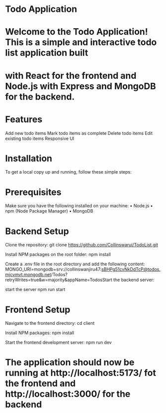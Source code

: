 # Todo Application
# Welcome to the Todo Application! This is a simple and interactive todo list application built
# with React for the frontend and Node.js with Express and MongoDB for the backend.

# Features
  Add new todo items
  Mark todo items as complete
  Delete todo items
  Edit existing todo items
  Responsive UI

# Installation
To get a local copy up and running, follow these simple steps:

# Prerequisites
  Make sure you have the following installed on your machine:
  • Node.js
  • npm (Node Package Manager)
  • MongoDB

# Backend Setup
Clone the repository:
git clone https://github.com/Collinswarui/TodoList.git

Install NPM packages on the root folder:
npm install

Create a .env file in the root directory and add the following content:
MONGO_URI=mongodb+srv://collinswanjiru47:sBHPg51cvNkDdTcP@todos.mjcvmvt.mongodb.net/Todos?retryWrites=true&w=majority&appName=TodosStart the backend server:

start the server
npm run start


# Frontend Setup
Navigate to the frontend directory:
cd client

Install NPM packages:
npm install

Start the frontend development server:
npm run dev

# The application should now be running at  http://localhost:5173/  fot the frontend and  http://localhost:3000/  for the backend

